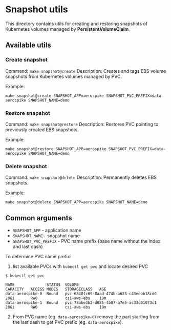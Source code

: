 # Snapshot utils

This directory contains utils for creating and restoring snapshots 
of Kubernetes volumes managed by **PersistentVolumeClaim**.

## Available utils

### Create snapshot 

Command: `make snapshot@create`
Description: Creates and tags EBS volume snapshots from Kubernetes volumes managed by PVC.

Example:

```
make snapshot@create SNAPSHOT_APP=aerospike SNAPSHOT_PVC_PREFIX=data-aerospike SNAPSHOT_NAME=demo
```

### Restore snapshot 

Command: `make snapshot@restore`
Description: Restores PVC pointing to previously created EBS snapshots. 

Example:

```
make snapshot@restore SNAPSHOT_APP=aerospike SNAPSHOT_PVC_PREFIX=data-aerospike SNAPSHOT_NAME=demo
```

### Delete snapshot 

Command: `make snapshot@delete`
Description: Permanently deletes EBS snapshots.

Example:

```
make snapshot@delete SNAPSHOT_APP=aerospike SNAPSHOT_NAME=demo
```

## Common arguments

* `SNAPSHOT_APP` - application name
* `SNAPSHOT_NAME` - snapshot name
* `SNAPSHOT_PVC_PREFIX` - PVC name prefix (base name without the index and last dash)

To determine PVC name prefix:

1. list available PVCs with `kubectl get pvc` and locate desired PVC

  ```
  $ kubectl get pvc
  
  NAME              STATUS  VOLUME                                     CAPACITY   ACCESS MODES   STORAGECLASS   AGE
  data-aerospike-0  Bound   pvc-6840fc69-8aad-474b-a623-c43eeab18cd0   20Gi       RWO            csi-aws-ebs    19m
  data-aerospike-1  Bound   pvc-78abe3b2-d085-4b87-a7e5-ac33c01073c1   20Gi       RWO            csi-aws-ebs    19m
  ```

2. From PVC name (eg. `data-aerospike-0`) remove the part starting 
   from the last dash to get PVC prefix (eg. `data-aerospike`). 

